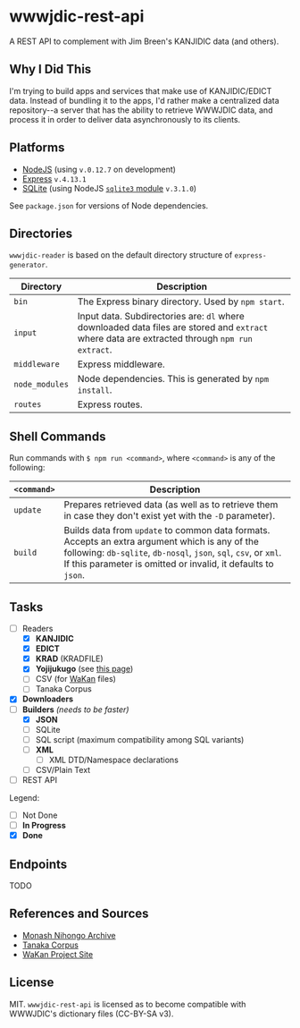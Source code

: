 # wwwjdic-rest-api
A REST API to complement with Jim Breen's KANJIDIC data (and others).

## Why I Did This
I'm trying to build apps and services that make use of KANJIDIC/EDICT data. Instead of bundling it to the apps, I'd
rather make a centralized data repository--a server that has the ability to retrieve WWWJDIC data, and process it in
order to deliver data asynchronously to its clients.

## Platforms
- [NodeJS](https://nodejs.org) (using `v.0.12.7` on development)
- [Express](http://expressjs.com) `v.4.13.1`
- [SQLite](https://www.sqlite.org/index.html) (using NodeJS [`sqlite3` module](https://www.npmjs.com/package/sqlite3) `v.3.1.0`)

See `package.json` for versions of Node dependencies.

## Directories

`wwwjdic-reader` is based on the default directory structure of `express-generator`.

| Directory      | Description                                                                                                                                   |
|----------------|-----------------------------------------------------------------------------------------------------------------------------------------------|
| `bin`          | The Express binary directory. Used by `npm start`.                                                                                            |
| `input`        | Input data. Subdirectories are: `dl` where downloaded data files are stored and `extract` where data are extracted through `npm run extract`. |
| `middleware`   | Express middleware.                                                                                                                           |
| `node_modules` | Node dependencies. This is generated by `npm install`.                                                                                        |
| `routes`       | Express routes.                                                                                                                               |

## Shell Commands

Run commands with `$ npm run <command>`, where `<command>` is any of the following:

| `<command>` | Description                                                                                                                                                                                                                         |
|-------------|-------------------------------------------------------------------------------------------------------------------------------------------------------------------------------------------------------------------------------------|
| `update`    | Prepares retrieved data (as well as to retrieve them in case they don't exist yet with the `-D` parameter).                                                                                                                         |
| `build`     | Builds data from `update` to common data formats. Accepts an extra argument which is any of the following: `db-sqlite`, `db-nosql`, `json`, `sql`, `csv`, or `xml`. If this parameter is omitted or invalid, it defaults to `json`. |

## Tasks

- [ ] Readers
    - [X] **KANJIDIC**
    - [X] **EDICT**
    - [X] **KRAD** (KRADFILE)
    - [X] **Yojijukugo** (see [this page](http://home.earthlink.net/~4jword/index3.htm))
    - [ ] CSV (for [WaKan](http://wakan.manga.cz) files)
    - [ ] Tanaka Corpus
- [X] **Downloaders**
- [ ] **Builders** *(needs to be faster)*
    - [X] **JSON**
    - [ ] SQLite
    - [ ] SQL script (maximum compatibility among SQL variants)
    - [ ] **XML**
        - [ ] XML DTD/Namespace declarations
    - [ ] CSV/Plain Text
- [ ] REST API

Legend:
- [ ] Not Done
- [ ] **In Progress**
- [X] **Done**

## Endpoints

TODO

## References and Sources

- [Monash Nihongo Archive](http://ftp.edrdg.org/pub/Nihongo/00INDEX.html)
- [Tanaka Corpus](http://www.edrdg.org/wiki/index.php/Tanaka_Corpus)
- [WaKan Project Site](http://wakan.manga.cz)

## License

MIT. `wwwjdic-rest-api` is licensed as to become compatible with WWWJDIC's dictionary files (CC-BY-SA v3).
